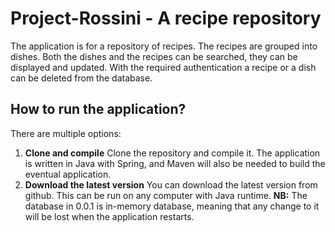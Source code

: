 # Project-Rossini - A recipe repository

The application is for a repository of recipes. The recipes are grouped into dishes. Both the dishes and the recipes can be searched, they can be displayed and updated. With the required authentication a recipe or a dish can be deleted from the database.

## How to run the application?
There are multiple options:
 1. **Clone and compile**
    Clone the repository and compile it. The application is written in Java with Spring, and Maven will also be needed to build the eventual application.
 2. **Download the latest version**
    You can download the latest version from github. This can be run on any computer with Java runtime.
**NB:**
The database in 0.0.1 is in-memory database, meaning that any change to it will be lost when the application restarts.
